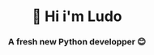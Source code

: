 <h1 align="center" dir="auto">👋 Hi i'm Ludo</h1>
<h3 align="center" dir="auto">A fresh new Python developper 😊</h3>

<!--
<br>
<br>
🚧 I'll put here more information on me, very soon 🚧


## 🔭 I’m currently working on ...

projet 1  | projet 2 




| Tools           |   Level    |   Langages   |   Level    |
| :---            |   :---:    |    :---:     |   :---: 
|                 |            |     [![Top Langs](https://github-readme-stats.vercel.app/api/top-langs/?username=LudoTreb&layout=compact)](https://github.com/LudoTreb/github-readme-stats)   | 
| VScode          | 🟧🟧🟧⬜️  | Python       | 🟧🟧🟧⬜️  |
| PyCharm         | 🟧🟧🟧⬜️  | Django       | 🟧🟧🟧⬜️  |      
| Git & GitHub    | 🟧🟧🟧⬜️  | Django Rest  | 🟧🟧🟧⬜️  |      
| Postman         | 🟧🟧⬜️⬜️  | HTML         | 🟧🟧🟧⬜️  |      
| PostgreSQL      | 🟧🟧⬜️⬜️  | CSS          | 🟧🟧🟧⬜️  |      
| Figma           | 🟧🟧⬜️⬜️  | JS           | 🟧🟧🟧⬜️  |      
| Notion          | 🟧🟧⬜️⬜️  | SQL          | 🟧🟧🟧⬜️  |      


[![Top Langs](https://github-readme-stats.vercel.app/api/top-langs/?username=LudoTreb&layout=compact)](https://github.com/LudoTreb/github-readme-stats) [![Les Stats GitHub de LudoTreb](https://github-readme-stats.vercel.app/api?username=LudoTreb)](https://github.com/LudoTreb/github-readme-stats)


![Alt Text](https://drive.google.com/file/d/1LuKWGr9_ZTGPb_EooRrmi8g0TBZzU4Po/view?usp=sharing)  


- [x] Write the press release
- [ ] Update the website
- [ ] Contact the media



[![Top Langs](https://github-readme-stats.vercel.app/api/top-langs/?username=LudoTreb&layout=compact)](https://github.com/LudoTreb/github-readme-stats)

<table>
    <thead>
        <tr>
            <th>Layer 1</th>
            <th>Layer 2</th>
            <th>Layer 3</th>
        </tr>
    </thead>
    <tbody>
        <tr>
            <td rowspan=4><img[![Top Langs](https://github-readme-stats.vercel.app/api/top-langs/?username=LudoTreb&layout=compact)](https://github.com/LudoTreb/github-readme-stats)></td>
            <td rowspan=2>L2 Name A</td>
            <td>L3 Name A</td>
        </tr>
        <tr>
            <td>L3 Name B</td>
        </tr>
        <tr>
            <td rowspan=2>L2 Name B</td>
            <td>L3 Name C</td>
        </tr>
        <tr>
            <td>L3 Name D</td>
        </tr>
    </tbody>
</table>



**LudoTreb/LudoTreb** is a ✨ _special_ ✨ repository because its `README.md` (this file) appears on your GitHub profile.

Here are some ideas to get you started:

- 🔭 I’m currently working on ...
- 🌱 I’m currently learning ...
- 👯 I’m looking to collaborate on ...
- 🤔 I’m looking for help with ...
- 💬 Ask me about ...
- 📫 How to reach me: ...
- 😄 Pronouns: ...
- ⚡ Fun fact: ...
-->
